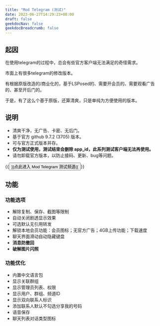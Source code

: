 ```yaml
---
title: "Mod Telegram (测试)"
date: 2023-06-27T14:29:23+08:00
draft: false
geekdocNav: false
geekdocBreadcrumb: false
---
```

## 起因
在使用telegram的过程中，总会有些官方客户端无法满足的奇怪需求。

市面上有很多telegram的修改版本。

有根据原版改造的/商业化的，基于LSPosed的、需要开会员的、需要观看广告的、甚至开后门的。

于是，有了这么个基于原版，还算清爽，只是单纯为方便使用的版本。

## 说明
- 清爽干净，无广告、卡密、无后门。
- 基于官方 github 9.7.2 (3705) 版本。
- 可与官方正式版本并存。
- **仅为测试使用，测试结束会删除 app_id，此系列测试客户端无法再使用。**
- 请勿卸载官方版本，以防止接码、更新、bug等问题。


{{<button size="large" href="https://t.me/ModTelegram001">}}点此进入 Mod Telegram 测试频道{{</button>}}

## 功能
### 功能选项
- 解除复制、保存、截图等限制
- 自动关闭剧透显示效果
- 可选默认无引用转发
- 解锁本地会员功能：会员图标；无官方广告；4GB上传功能；下载速度
- 聊天界面滑动自动隐藏键盘
- **消息防撤回**
- **破解图片闪照**

### 功能优化
- 内置中文语言包
- 显示关联群组
- 显示管理员列表、权限
- 显示用户、群组、频道ID
- 显示双向联系人标识
- 添加联系人默认不勾选分享我的号码
- 语音保存
- 聊天列表对话类型图标
